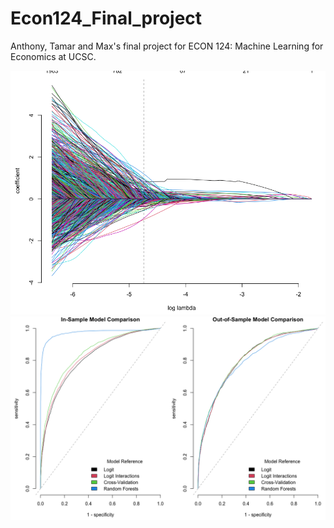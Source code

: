 # Econ124_Final_project


Anthony, Tamar and Max's final project for ECON 124: Machine Learning for Economics at UCSC.

![alt text](https://github.com/bigfinanceguy/Econ124_Final_project/blob/master/3%20Regularization%20plot.png)
![alt text](https://github.com/bigfinanceguy/Econ124_Final_project/blob/master/8%20MODEL%20ROC.png?raw=true)
